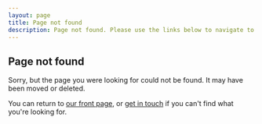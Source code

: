```yaml
---
layout: page
title: Page not found
description: Page not found. Please use the links below to navigate to another page.
---
```


## Page not found

Sorry, but the page you were looking for could not be found. It may have been moved or deleted.&nbsp;

You can return to [our front page](/), or [get in touch](mailto:hello@jeneo.co.uk?subject=Website%20enquiry) if you can't find what you're looking for.&nbsp;